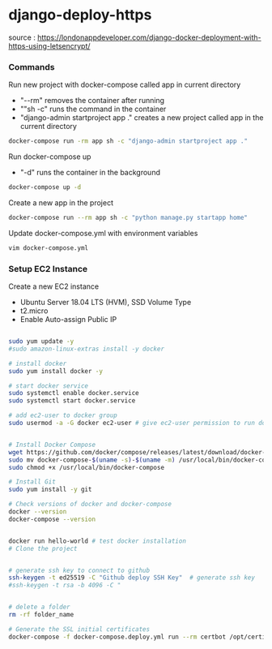 # django-deploy-https

source : https://londonappdeveloper.com/django-docker-deployment-with-https-using-letsencrypt/ 

### Commands

Run new project with docker-compose called app in current directory
-  "--rm" removes the container after running
-  ""sh -c" runs the command in the container
-  "django-admin startproject app ." creates a new project called app in the current directory
```bash
docker-compose run -rm app sh -c "django-admin startproject app ."
```

Run docker-compose up
-  "-d" runs the container in the background
```bash
docker-compose up -d
```

Create a new app in the project
```bash
docker-compose run --rm app sh -c "python manage.py startapp home"
```

Update docker-compose.yml with environment variables
```bash
vim docker-compose.yml
```


### Setup EC2 Instance

Create a new EC2 instance
-  Ubuntu Server 18.04 LTS (HVM), SSD Volume Type
-  t2.micro
-  Enable Auto-assign Public IP


```bash

sudo yum update -y
#sudo amazon-linux-extras install -y docker

# install docker 
sudo yum install docker -y 

# start docker service
sudo systemctl enable docker.service
sudo systemctl start docker.service

# add ec2-user to docker group
sudo usermod -a -G docker ec2-user # give ec2-user permission to run docker commands


# Install Docker Compose
wget https://github.com/docker/compose/releases/latest/download/docker-compose-$(uname -s)-$(uname -m)
sudo mv docker-compose-$(uname -s)-$(uname -m) /usr/local/bin/docker-compose
sudo chmod +x /usr/local/bin/docker-compose

# Install Git
sudo yum install -y git

# Check versions of docker and docker-compose
docker --version
docker-compose --version


docker run hello-world # test docker installation
# Clone the project


# generate ssh key to connect to github
ssh-keygen -t ed25519 -C "Github deploy SSH Key"  # generate ssh key   
#ssh-keygen -t rsa -b 4096 -C "


# delete a folder
rm -rf folder_name

# Generate the SSL initial certificates
docker-compose -f docker-compose.deploy.yml run --rm certbot /opt/certify-init.sh